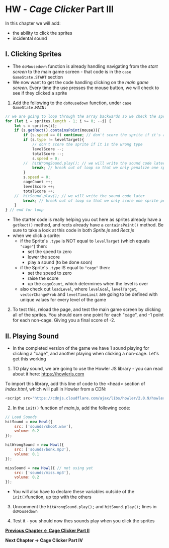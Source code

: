 # HW - *Cage Clicker* Part III

In this chapter we will add:
  - the ability to click the sprites
  - incidental sound
  

## I. Clicking Sprites

- The `doMousedown` function is already handling navigating from the *start screen* to the main game screen - that code is in the `case GameState.START` section
- We now want to get the code handling clicking on the *main game screen*. Every time the use presses the mouse button, we will check to see if they clicked a sprite

1. Add the following to the `doMousedown` function, under `case GameState.MAIN:`

```js
// we are going to loop through the array backwards so we check the sprites that are "on top" first
for (let i = sprites.length - 1; i >= 0; --i) {
	let s = sprites[i];
	if (s.getRect().containsPoint(mouse)){
		if (s.speed == 0) continue; // don't score the sprite if it's already been clicked
		if (s.type != levelTarget){
			// don't score the sprite if it is the wrong type
			levelScore --;
			totalScore --;
			s.speed = 0;
		//	hitWrongSound.play(); // we will write the sound code later
			break; // break out of loop so that we only penalize one sprite per click
		}
		s.speed = 0;
		cageCount ++;
		levelScore ++;
		totalScore ++;
	//	hitSound.play(); // we will write the sound code later
		break; // break out of loop so that we only score one sprite per click
	}
} // end for loop
```

- The starter code is really helping you out here as sprites already have a `getRect()` method, and rects already have a `containsPoint()` method. Be sure to take a look at this code in both *Sprite.js* and *Rect.js*
- when we click a sprite:
  - if the Sprite's `.type` is NOT equal to `levelTarget` (which equals `"cage"`) then:
    - set the speed to zero
    - lower the score
    - play a sound (to be done soon)
  - if the Sprite's `.type` IS equal to `"cage"` then:
    - set the speed to zero
    - raise the score
    - up the `cageCount`, which determines when the level is over
  - also check out `loadLevel`, where `levelGoal`, `levelTarget`, `vectorChangeProb` and `levelTimeLimit` are going to be defined with unique values for every level of the game
  
2. To test this, reload the page, and test the main game screen by clicking all of the sprites. You should earn one point for each "cage", and -1 point for each non-cage. Giving you a final score of -2.


## II. Playing Sound

- In the completed version of the game we have 1 sound playing for clicking a "cage", and another playing when clicking a non-cage. Let's get this working

1. TO play sound, we are going to use the Howler JS library - you can read about it here: https://howlerjs.com

To import this library, add this line of code to the &lt;head> section of *index.html*, which will pull in Howler from a CDN:

```js
<script src="https://cdnjs.cloudflare.com/ajax/libs/howler/2.0.9/howler.min.js"></script>
```

2. In the `init()` function of *main.js*, add the following code:

```js
// Load Sounds
hitSound = new Howl({
	src: ['sounds/shoot.wav'],
	volume: 0.2
});

hitWrongSound = new Howl({
	src: ['sounds/bonk.mp3'],
	volume: 0.1
});

missSound = new Howl({ // not using yet
	src: ['sounds/miss.mp3'],
	volume: 0.2
});
```

- You will also have to declare these variables outside of the `init()`function, up top with the others

3. Uncomment the `hitWrongSound.play();` and `hitSound.play();` lines in `doMousedown`

4. Test it - you should now thes sounds play when you click the sprites

**[Previous Chapter <- Cage Clicker Part II](HW-cage-clicker-2.md)**

**Next Chapter -> Cage Clicker Part IV**
